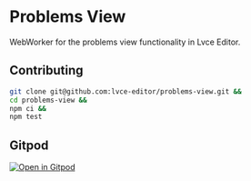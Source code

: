 # Problems View

WebWorker for the problems view functionality in Lvce Editor.

## Contributing

```sh
git clone git@github.com:lvce-editor/problems-view.git &&
cd problems-view &&
npm ci &&
npm test
```

## Gitpod

[![Open in Gitpod](https://gitpod.io/button/open-in-gitpod.svg)](https://gitpod.io/#https://github.com/lvce-editor/problems-view)
